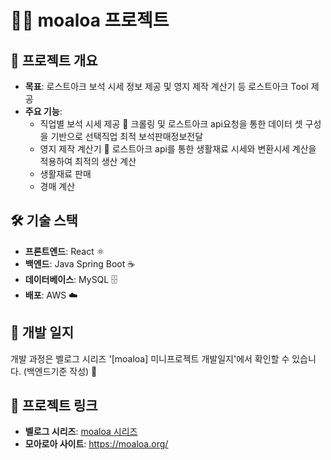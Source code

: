 
# 🧑‍💻 **moaloa 프로젝트** 

## 🚀 프로젝트 개요

- **목표**: 로스트아크 보석 시세 정보 제공 및 영지 제작 계산기 등 로스트아크 Tool 제공
- **주요 기능**:
  - 직업별 보석 시세 제공 💎
    크롤링 및 로스트아크 api요청을 통한 데이터 셋 구성을 기반으로 선택직업 최적 보석판매정보전달
  - 영지 제작 계산기 🏰
    로스트아크 api를 통한 생활재료 시세와 변환시세 계산을 적용하여 최적의 생산 계산
  - 생활재료 판매
  - 경매 계산

## 🛠 기술 스택

- **프론트엔드**: React ⚛️
- **백엔드**: Java Spring Boot ☕
- **데이터베이스**: MySQL 🗄️
- **배포**: AWS ☁️

## 📖 개발 일지

개발 과정은 벨로그 시리즈 '[moaloa] 미니프로젝트 개발일지'에서 확인할 수 있습니다. (백엔드기준 작성) 📅

## 📎 프로젝트 링크

- **벨로그 시리즈**: [moaloa 시리즈](https://velog.io/@swmoon7/series/moaloa)
- **모아로아 사이트**: https://moaloa.org/
